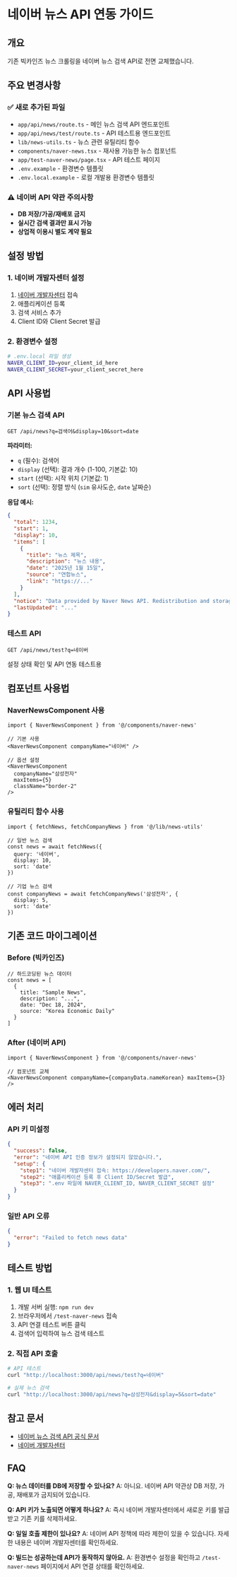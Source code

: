 # 네이버 뉴스 API 연동 가이드

## 개요

기존 빅카인즈 뉴스 크롤링을 네이버 뉴스 검색 API로 전면 교체했습니다.

## 주요 변경사항

### ✅ 새로 추가된 파일
- `app/api/news/route.ts` - 메인 뉴스 검색 API 엔드포인트
- `app/api/news/test/route.ts` - API 테스트용 엔드포인트
- `lib/news-utils.ts` - 뉴스 관련 유틸리티 함수
- `components/naver-news.tsx` - 재사용 가능한 뉴스 컴포넌트
- `app/test-naver-news/page.tsx` - API 테스트 페이지
- `.env.example` - 환경변수 템플릿
- `.env.local.example` - 로컬 개발용 환경변수 템플릿

### ⚠️ 네이버 API 약관 주의사항
- **DB 저장/가공/재배포 금지**
- **실시간 검색 결과만 표시 가능**
- **상업적 이용시 별도 계약 필요**

## 설정 방법

### 1. 네이버 개발자센터 설정
1. [네이버 개발자센터](https://developers.naver.com/) 접속
2. 애플리케이션 등록
3. 검색 서비스 추가
4. Client ID와 Client Secret 발급

### 2. 환경변수 설정
```bash
# .env.local 파일 생성
NAVER_CLIENT_ID=your_client_id_here
NAVER_CLIENT_SECRET=your_client_secret_here
```

## API 사용법

### 기본 뉴스 검색 API
```
GET /api/news?q=검색어&display=10&sort=date
```

**파라미터:**
- `q` (필수): 검색어
- `display` (선택): 결과 개수 (1-100, 기본값: 10)
- `start` (선택): 시작 위치 (기본값: 1)
- `sort` (선택): 정렬 방식 (`sim` 유사도순, `date` 날짜순)

**응답 예시:**
```json
{
  "total": 1234,
  "start": 1,
  "display": 10,
  "items": [
    {
      "title": "뉴스 제목",
      "description": "뉴스 내용",
      "date": "2025년 1월 15일",
      "source": "연합뉴스",
      "link": "https://..."
    }
  ],
  "notice": "Data provided by Naver News API. Redistribution and storage prohibited.",
  "lastUpdated": "..."
}
```

### 테스트 API
```
GET /api/news/test?q=네이버
```

설정 상태 확인 및 API 연동 테스트용

## 컴포넌트 사용법

### NaverNewsComponent 사용
```tsx
import { NaverNewsComponent } from '@/components/naver-news'

// 기본 사용
<NaverNewsComponent companyName="네이버" />

// 옵션 설정
<NaverNewsComponent 
  companyName="삼성전자" 
  maxItems={5}
  className="border-2" 
/>
```

### 유틸리티 함수 사용
```tsx
import { fetchNews, fetchCompanyNews } from '@/lib/news-utils'

// 일반 뉴스 검색
const news = await fetchNews({
  query: '네이버',
  display: 10,
  sort: 'date'
})

// 기업 뉴스 검색
const companyNews = await fetchCompanyNews('삼성전자', {
  display: 5,
  sort: 'date'
})
```

## 기존 코드 마이그레이션

### Before (빅카인즈)
```tsx
// 하드코딩된 뉴스 데이터
const news = [
  {
    title: "Sample News",
    description: "...",
    date: "Dec 18, 2024",
    source: "Korea Economic Daily"
  }
]
```

### After (네이버 API)
```tsx
import { NaverNewsComponent } from '@/components/naver-news'

// 컴포넌트 교체
<NaverNewsComponent companyName={companyData.nameKorean} maxItems={3} />
```

## 에러 처리

### API 키 미설정
```json
{
  "success": false,
  "error": "네이버 API 인증 정보가 설정되지 않았습니다.",
  "setup": {
    "step1": "네이버 개발자센터 접속: https://developers.naver.com/",
    "step2": "애플리케이션 등록 후 Client ID/Secret 발급",
    "step3": ".env 파일에 NAVER_CLIENT_ID, NAVER_CLIENT_SECRET 설정"
  }
}
```

### 일반 API 오류
```json
{
  "error": "Failed to fetch news data"
}
```

## 테스트 방법

### 1. 웹 UI 테스트
1. 개발 서버 실행: `npm run dev`
2. 브라우저에서 `/test-naver-news` 접속
3. API 연결 테스트 버튼 클릭
4. 검색어 입력하여 뉴스 검색 테스트

### 2. 직접 API 호출
```bash
# API 테스트
curl "http://localhost:3000/api/news/test?q=네이버"

# 실제 뉴스 검색
curl "http://localhost:3000/api/news?q=삼성전자&display=5&sort=date"
```

## 참고 문서

- [네이버 뉴스 검색 API 공식 문서](https://developers.naver.com/docs/serviceapi/search/news/news.md)
- [네이버 개발자센터](https://developers.naver.com/)

## FAQ

**Q: 뉴스 데이터를 DB에 저장할 수 있나요?**
A: 아니요. 네이버 API 약관상 DB 저장, 가공, 재배포가 금지되어 있습니다.

**Q: API 키가 노출되면 어떻게 하나요?**
A: 즉시 네이버 개발자센터에서 새로운 키를 발급받고 기존 키를 삭제하세요.

**Q: 일일 호출 제한이 있나요?**
A: 네이버 API 정책에 따라 제한이 있을 수 있습니다. 자세한 내용은 네이버 개발자센터를 확인하세요.

**Q: 빌드는 성공하는데 API가 동작하지 않아요.**
A: 환경변수 설정을 확인하고 `/test-naver-news` 페이지에서 API 연결 상태를 확인하세요.
